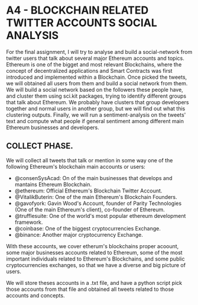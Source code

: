 # A4 - BLOCKCHAIN RELATED TWITTER ACCOUNTS SOCIAL ANALYSIS

For the final assignment, I will try to analyse and build a social-network from twitter users that talk about several major Ethereum accounts and topics. Ethereum is one of the bigget and most relevant Blockchains, where the concept of decentralized applications and Smart Contracts was first introduced and implemented within a Blockchain.
Once picked the tweets, we will obtained all users from them and build a social network from them.
We will build a social network based on the followers these people have, and cluster them using sci.kit packages, trying to identify different groups that talk about Ethereum. We probably have clusters that group developers together and normal users in another group, but we will find out what this clustering outputs.
Finally, we will run a sentiment-analysis on the tweets' text and compute what people if general sentiment among different main Ethereum businesses and developers.

## COLLECT PHASE.

We will collect all tweets that talk or mention in some way one of the following Ethereum's blockchain main accounts or users:
- @consenSysAcad: On of the main businesses that develops and mantains Ethereum Blockchain.
- @ethereum: Official Ethereum's Blockchain Twitter Account.
- @VitalikButerin: One of the main Ethereum's Blockchain Founders.
- @gavofyork: Gavin Wood's Account, founder of Parity Technologies (One of the main Ethereum's client), co-founder of Ethereum.
- @trufflesuite: One of the world's most popular ethereum development framework.
- @coinbase: One of the biggest cryptocurrencies Exchange.
- @binance: Another major cryptocurrency Exchange.

With these accounts, we cover etherum's blockchains proper acoount, some major businesses accounts related to Ethereum, some of the most important individuals related to Ethereum's Blockchains, and some public cryptocurrencies exchanges, so that we have a diverse and big picture of users.

We will store theses accounts in a .txt file, and have a python script pick those accounts from that file and obtained all tweets related to those accounts and concepts.
